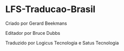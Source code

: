 # LFS-Traducao-Brasil


Criado por Gerard Beekmans

Editador por Bruce Dubbs

Traduzido por Logicus Tecnologia e Satus Tecnologia
